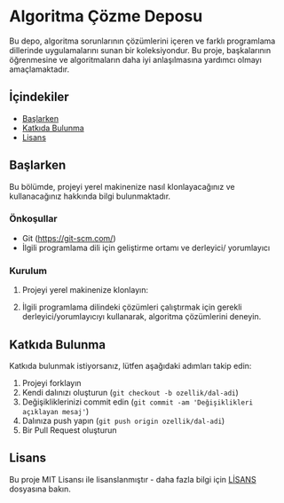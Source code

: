 # Algoritma Çözme Deposu

Bu depo, algoritma sorunlarının çözümlerini içeren ve farklı programlama dillerinde uygulamalarını sunan bir koleksiyondur. Bu proje, başkalarının öğrenmesine ve algoritmaların daha iyi anlaşılmasına yardımcı olmayı amaçlamaktadır.

## İçindekiler

- [Başlarken](#başlarken)
- [Katkıda Bulunma](#katkıda-bulunma)
- [Lisans](#lisans)

## Başlarken

Bu bölümde, projeyi yerel makinenize nasıl klonlayacağınız ve kullanacağınız hakkında bilgi bulunmaktadır.

### Önkoşullar

- Git (https://git-scm.com/)
- İlgili programlama dili için geliştirme ortamı ve derleyici/ yorumlayıcı

### Kurulum

1. Projeyi yerel makinenize klonlayın:

2. İlgili programlama dilindeki çözümleri çalıştırmak için gerekli derleyici/yorumlayıcıyı kullanarak, algoritma çözümlerini deneyin.

## Katkıda Bulunma

Katkıda bulunmak istiyorsanız, lütfen aşağıdaki adımları takip edin:

1. Projeyi forklayın
2. Kendi dalınızı oluşturun (`git checkout -b ozellik/dal-adi`)
3. Değişikliklerinizi commit edin (`git commit -am 'Değişiklikleri açıklayan mesaj'`)
4. Dalınıza push yapın (`git push origin ozellik/dal-adi`)
5. Bir Pull Request oluşturun

## Lisans

Bu proje MIT Lisansı ile lisanslanmıştır - daha fazla bilgi için [LİSANS](LİSANS) dosyasına bakın.

